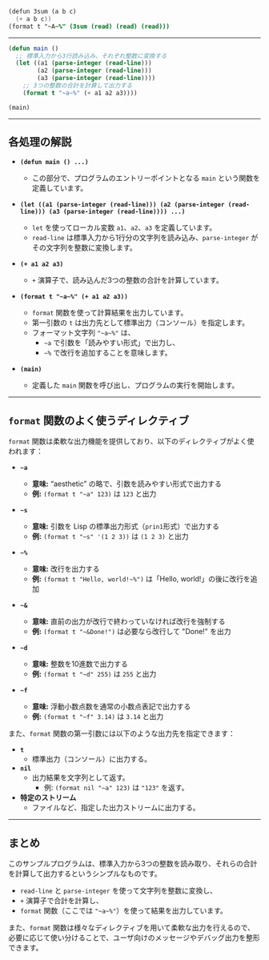 ```l
(defun 3sum (a b c)
  (+ a b c))
(format t "~A~%" (3sum (read) (read) (read)))

```



---

```lisp
(defun main ()
  ;; 標準入力から3行読み込み、それぞれ整数に変換する
  (let ((a1 (parse-integer (read-line)))
        (a2 (parse-integer (read-line)))
        (a3 (parse-integer (read-line))))
    ;; 3つの整数の合計を計算して出力する
    (format t "~a~%" (+ a1 a2 a3))))

(main)
````

---

## 各処理の解説

- **`(defun main () ...)`**
    
    - この部分で、プログラムのエントリーポイントとなる `main` という関数を定義しています。
- **`(let ((a1 (parse-integer (read-line))) (a2 (parse-integer (read-line))) (a3 (parse-integer (read-line)))) ...)`**
    
    - `let` を使ってローカル変数 `a1`、`a2`、`a3` を定義しています。
    - `read-line` は標準入力から1行分の文字列を読み込み、`parse-integer` がその文字列を整数に変換します。
- **`(+ a1 a2 a3)`**
    
    - `+` 演算子で、読み込んだ3つの整数の合計を計算しています。
- **`(format t "~a~%" (+ a1 a2 a3))`**
    
    - `format` 関数を使って計算結果を出力しています。
    - 第一引数の `t` は出力先として標準出力（コンソール）を指定します。
    - フォーマット文字列 `"~a~%"` は、
        - `~a` で引数を「読みやすい形式」で出力し、
        - `~%` で改行を追加することを意味します。
- **`(main)`**
    
    - 定義した `main` 関数を呼び出し、プログラムの実行を開始します。

---

## `format` 関数のよく使うディレクティブ

`format` 関数は柔軟な出力機能を提供しており、以下のディレクティブがよく使われます：

- **`~a`**
    
    - **意味:** “aesthetic” の略で、引数を読みやすい形式で出力する
    - **例:** `(format t "~a" 123)` は `123` と出力
- **`~s`**
    
    - **意味:** 引数を Lisp の標準出力形式（`prin1`形式）で出力する
    - **例:** `(format t "~s" '(1 2 3))` は `(1 2 3)` と出力
- **`~%`**
    
    - **意味:** 改行を出力する
    - **例:** `(format t "Hello, world!~%")` は「Hello, world!」の後に改行を追加
- **`~&`**
    
    - **意味:** 直前の出力が改行で終わっていなければ改行を強制する
    - **例:** `(format t "~&Done!")` は必要なら改行して "Done!" を出力
- **`~d`**
    
    - **意味:** 整数を10進数で出力する
    - **例:** `(format t "~d" 255)` は `255` と出力
- **`~f`**
    
    - **意味:** 浮動小数点数を通常の小数点表記で出力する
    - **例:** `(format t "~f" 3.14)` は `3.14` と出力

また、`format` 関数の第一引数には以下のような出力先を指定できます：

- **`t`**
    - 標準出力（コンソール）に出力する。
- **`nil`**
    - 出力結果を文字列として返す。
        - 例: `(format nil "~a" 123)` は `"123"` を返す。
- **特定のストリーム**
    - ファイルなど、指定した出力ストリームに出力する。

---

## まとめ

このサンプルプログラムは、標準入力から3つの整数を読み取り、それらの合計を計算して出力するというシンプルなものです。

- `read-line` と `parse-integer` を使って文字列を整数に変換し、
- `+` 演算子で合計を計算し、
- `format` 関数（ここでは `"~a~%"`）を使って結果を出力しています。

また、`format` 関数は様々なディレクティブを用いて柔軟な出力を行えるので、必要に応じて使い分けることで、ユーザ向けのメッセージやデバッグ出力を整形できます。